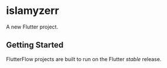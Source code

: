 # islamyzerr

A new Flutter project.

## Getting Started

FlutterFlow projects are built to run on the Flutter _stable_ release.
